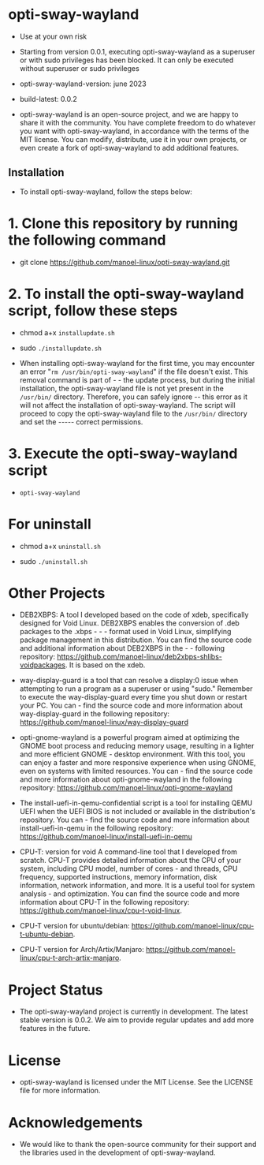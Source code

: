 # opti-sway-wayland

- Use at your own risk

- Starting from version 0.0.1, executing opti-sway-wayland as a superuser or with sudo privileges has been blocked. It can only be executed without superuser or sudo privileges

- opti-sway-wayland-version: june 2023

- build-latest: 0.0.2

- opti-sway-wayland is an open-source project, and we are happy to share it with the community. You have complete freedom to do whatever you want with opti-sway-wayland, in accordance with the terms of the MIT license. You can modify, distribute, use it in your own projects, or even create a fork of opti-sway-wayland to add additional features.

## Installation

- To install opti-sway-wayland, follow the steps below:

# 1. Clone this repository by running the following command

- git clone https://github.com/manoel-linux/opti-sway-wayland.git

# 2. To install the opti-sway-wayland script, follow these steps

- chmod a+x `installupdate.sh`

- sudo `./installupdate.sh`

- When installing opti-sway-wayland for the first time, you may encounter an error "`rm /usr/bin/opti-sway-wayland`" if the file doesn't exist. This removal command is part of - - the update process, but during the initial installation, the opti-sway-wayland file is not yet present in the `/usr/bin/` directory. Therefore, you can safely ignore -- this error as it will not affect the installation of opti-sway-wayland. The script will proceed to copy the opti-sway-wayland file to the `/usr/bin/` directory and set the ----- correct permissions.

# 3. Execute the opti-sway-wayland script

- `opti-sway-wayland`

# For uninstall

- chmod a+x `uninstall.sh`

- sudo `./uninstall.sh`

# Other Projects

- DEB2XBPS: A tool I developed based on the code of xdeb, specifically designed for Void Linux. DEB2XBPS enables the conversion of .deb packages to the .xbps  - - - format used in Void Linux, simplifying package management in this distribution. You can find the source code and additional information about DEB2XBPS in the - - following repository: https://github.com/manoel-linux/deb2xbps-shlibs-voidpackages. It is based on the xdeb.

- way-display-guard is a tool that can resolve a display:0 issue when attempting to run a program as a superuser or using "sudo." Remember to execute the way-display-guard every time you shut down or restart your PC.   You can   - find the source code and more information about way-display-guard in the following repository: https://github.com/manoel-linux/way-display-guard

- opti-gnome-wayland is a powerful program aimed at optimizing the GNOME boot process and reducing memory usage, resulting in a lighter and more efficient GNOME   - desktop environment. With this tool, you can enjoy a faster and more responsive experience when using GNOME, even on systems with limited resources.  You can   - find the source code and more information about opti-gnome-wayland in the following repository: https://github.com/manoel-linux/opti-gnome-wayland

- The install-uefi-in-qemu-confidential script is a tool for installing QEMU UEFI when the UEFI BIOS is not included or available in the distribution's repository. You can   - find the source code and more information about install-uefi-in-qemu in the following repository: https://github.com/manoel-linux/install-uefi-in-qemu

- CPU-T: version for void A command-line tool that I developed from scratch. CPU-T provides detailed information about the CPU of your system, including CPU model, number of cores - and threads, CPU frequency, supported instructions, memory information, disk information, network information, and more. It is a useful tool for system analysis - and optimization. You can find the source code and more information about CPU-T in the following repository: https://github.com/manoel-linux/cpu-t-void-linux.

- CPU-T version for ubuntu/debian: https://github.com/manoel-linux/cpu-t-ubuntu-debian.

- CPU-T version for Arch/Artix/Manjaro: https://github.com/manoel-linux/cpu-t-arch-artix-manjaro.

# Project Status

- The opti-sway-wayland project is currently in development. The latest stable version is 0.0.2. We aim to provide regular updates and add more features in the future.

# License

- opti-sway-wayland is licensed under the MIT License. See the LICENSE file for more information.

# Acknowledgements

- We would like to thank the open-source community for their support and the libraries used in the development of opti-sway-wayland.
